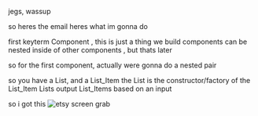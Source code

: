 jegs, wassup

so heres the email
heres what im gonna do

first keyterm Component , this is just a thing we build
	components can be nested inside of other components , but thats later

so for the first component, actually were gonna do a nested pair

so you have a List, and a List_Item
	the List is the constructor/factory of the List_Item
	Lists output List_Items based on an input

so i got this ![etsy screen grab](./0207-etsy.png)


